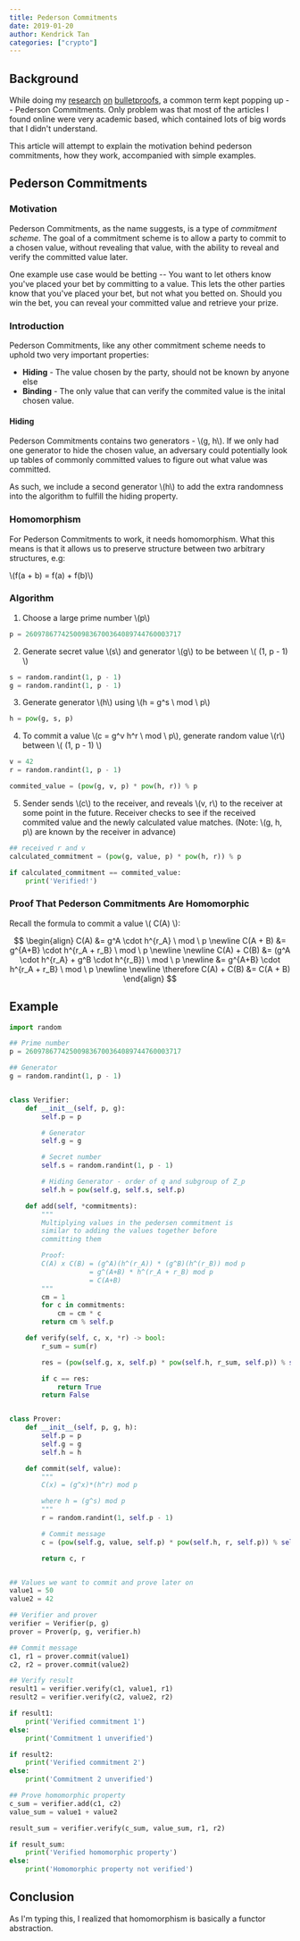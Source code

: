 ```yaml
---
title: Pederson Commitments
date: 2019-01-20
author: Kendrick Tan
categories: ["crypto"]
---
```


## Background
While doing my [research](https://www.youtube.com/watch?v=BBe1JzUxSB8) [on](https://joinmarket.me/blog/blog/bulletpoints-on-bulletproofs/) [bulletproofs](https://doc-internal.dalek.rs/bulletproofs/notes/index.html), a common term kept popping up -- Pederson Commitments. Only problem was that most of the articles I found online were very academic based, which contained lots of big words that I didn't understand.

This article will attempt to explain the motivation behind pederson commitments, how they work, accompanied with simple examples.

## Pederson Commitments
### Motivation
Pederson Commitments, as the name suggests, is a type of _commitment scheme_. The goal of a commitment scheme is to allow a party to commit to a chosen value, without revealing that value, with the ability to reveal and verify the committed value later.

One example use case would be betting -- You want to let others know you've placed your bet by committing to a value. This lets the other parties know that you've placed your bet, but not what you betted on. Should you win the bet, you can reveal your committed value and retrieve your prize.

### Introduction
Pederson Commitments, like any other commitment scheme needs to uphold two very important properties:

- __Hiding__ - The value chosen by the party, should not be known by anyone else
- __Binding__ - The only value that can verify the commited value is the inital chosen value.

#### Hiding
Pederson Commitments contains two generators - \\(g, h\\). If we only had one generator to hide the chosen value, an adversary could potentially look up tables of commonly committed values to figure out what value was committed.

As such, we include a second generator \\(h\\) to add the extra randomness into the algorithm to fulfill the hiding property.

### Homomorphism
For Pederson Commitments to work, it needs homomorphism. What this means is that it allows us to preserve structure between two arbitrary structures, e.g:

\\(f(a + b) = f(a) + f(b)\\)

### Algorithm
1. Choose a large prime number \\(p\\)

```python
p = 260978677425009836700364089744760003717
```

2. Generate secret value \\(s\\) and generator \\(g\\) to be between \\( (1, p - 1) \\)

```python
s = random.randint(1, p - 1)
g = random.randint(1, p - 1)
```

3. Generate generator \\(h\\) using \\(h = g^s \\ mod \\ p\\)

```python
h = pow(g, s, p)
```

4. To commit a value \\(c = g^v h^r \\ mod \\ p\\), generate random value \\(r\\) between \\( (1, p - 1) \\)

```python
v = 42
r = random.randint(1, p - 1)

commited_value = (pow(g, v, p) * pow(h, r)) % p
```

5. Sender sends \\(c\\) to the receiver, and reveals \\(v, r\\) to the receiver at some point in the future. Receiver checks to see if the received commited value and the newly calculated value matches. (Note: \\(g, h, p\\) are known by the receiver in advance)

```python
## received r and v
calculated_commitment = (pow(g, value, p) * pow(h, r)) % p

if calculated_commitment == commited_value:
    print('Verified!')
```

### Proof That Pederson Commitments Are Homomorphic
Recall the formula to commit a value \\( C(A) \\):

$$
\begin{align}
C(A) &= g^A \cdot  h^{r_A} \ mod \ p \newline
C(A + B) &= g^{A+B} \cdot  h^{r_A + r_B} \ mod \ p \newline \newline
C(A) + C(B) &= (g^A \cdot  h^{r_A} + g^B \cdot  h^{r_B}) \ mod \ p \newline
&= g^{A+B} \cdot h^{r_A + r_B} \ mod \ p \newline \newline
\therefore C(A) + C(B) &= C(A + B)
\end{align}
$$

## Example
```python
import random

## Prime number
p = 260978677425009836700364089744760003717

## Generator
g = random.randint(1, p - 1)


class Verifier:
    def __init__(self, p, g):
        self.p = p

        # Generator
        self.g = g

        # Secret number
        self.s = random.randint(1, p - 1)

        # Hiding Generator - order of q and subgroup of Z_p
        self.h = pow(self.g, self.s, self.p)

    def add(self, *commitments):
        """
        Multiplying values in the pedersen commitment is
        similar to adding the values together before
        committing them

        Proof:
        C(A) x C(B) = (g^A)(h^(r_A)) * (g^B)(h^(r_B)) mod p
                    = g^(A+B) * h^(r_A + r_B) mod p
                    = C(A+B)
        """
        cm = 1
        for c in commitments:
            cm = cm * c
        return cm % self.p

    def verify(self, c, x, *r) -> bool:
        r_sum = sum(r)

        res = (pow(self.g, x, self.p) * pow(self.h, r_sum, self.p)) % self.p

        if c == res:
            return True
        return False


class Prover:
    def __init__(self, p, g, h):
        self.p = p
        self.g = g
        self.h = h

    def commit(self, value):
        """
        C(x) = (g^x)*(h^r) mod p

        where h = (g^s) mod p
        """
        r = random.randint(1, self.p - 1)

        # Commit message
        c = (pow(self.g, value, self.p) * pow(self.h, r, self.p)) % self.p

        return c, r


## Values we want to commit and prove later on
value1 = 50
value2 = 42

## Verifier and prover
verifier = Verifier(p, g)
prover = Prover(p, g, verifier.h)

## Commit message
c1, r1 = prover.commit(value1)
c2, r2 = prover.commit(value2)

## Verify result
result1 = verifier.verify(c1, value1, r1)
result2 = verifier.verify(c2, value2, r2)

if result1:
    print('Verified commitment 1')
else:
    print('Commitment 1 unverified')

if result2:
    print('Verified commitment 2')
else:
    print('Commitment 2 unverified')

## Prove homomorphic property
c_sum = verifier.add(c1, c2)
value_sum = value1 + value2

result_sum = verifier.verify(c_sum, value_sum, r1, r2)

if result_sum:
    print('Verified homomorphic property')
else:
    print('Homomorphic property not verified')
```

## Conclusion
As I'm typing this, I realized that homomorphism is basically a functor abstraction.